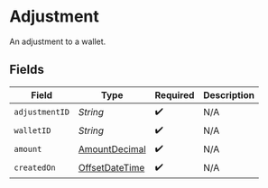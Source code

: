 # Adjustment

An adjustment to a wallet.


## Fields

| Field                                                                                     | Type                                                                                      | Required                                                                                  | Description                                                                               |
| ----------------------------------------------------------------------------------------- | ----------------------------------------------------------------------------------------- | ----------------------------------------------------------------------------------------- | ----------------------------------------------------------------------------------------- |
| `adjustmentID`                                                                            | *String*                                                                                  | :heavy_check_mark:                                                                        | N/A                                                                                       |
| `walletID`                                                                                | *String*                                                                                  | :heavy_check_mark:                                                                        | N/A                                                                                       |
| `amount`                                                                                  | [AmountDecimal](../../models/components/AmountDecimal.md)                                 | :heavy_check_mark:                                                                        | N/A                                                                                       |
| `createdOn`                                                                               | [OffsetDateTime](https://docs.oracle.com/javase/8/docs/api/java/time/OffsetDateTime.html) | :heavy_check_mark:                                                                        | N/A                                                                                       |